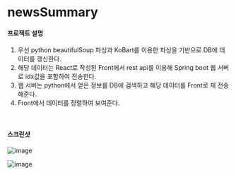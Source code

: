 # newsSummary

#### 프로젝트 설명
1. 우선 python beautifulSoup 파싱과 KoBart를 이용한 파싱을 기반으로 DB에 데이터를 갱신한다.
2. 해당 데이터는 React로 작성된 Front에서 rest api를 이용해 Spring boot 웹 서버로 idx값을 포함하여 전송한다.
3. 웹 서버는 python에서 얻은 정보를 DB에 검색하고 해당 데이터를 Front로 재 전송해준다.
4. Front에서 데이터를 정렬하여 보여준다.
<br/>


#### 스크린샷
![image](https://github.com/akdlcnd0994/newsSummary/assets/28687142/61f6d00d-c6b6-4180-9593-311465ee2118)

![image](https://github.com/akdlcnd0994/newsSummary/assets/28687142/5f893bda-76ed-42df-b5b5-32f55e7ebe4e)

